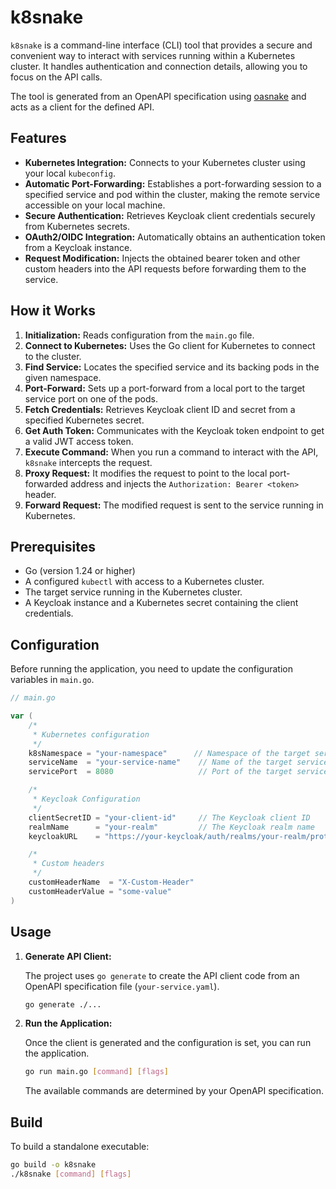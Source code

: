 # k8snake

`k8snake` is a command-line interface (CLI) tool that provides a secure and convenient way to interact with services running within a Kubernetes cluster. It handles authentication and connection details, allowing you to focus on the API calls.

The tool is generated from an OpenAPI specification using [oasnake](https://github.com/louislouislouislouis/oasnake) and acts as a client for the defined API.

## Features

-   **Kubernetes Integration:** Connects to your Kubernetes cluster using your local `kubeconfig`.
-   **Automatic Port-Forwarding:** Establishes a port-forwarding session to a specified service and pod within the cluster, making the remote service accessible on your local machine.
-   **Secure Authentication:** Retrieves Keycloak client credentials securely from Kubernetes secrets.
-   **OAuth2/OIDC Integration:** Automatically obtains an authentication token from a Keycloak instance.
-   **Request Modification:** Injects the obtained bearer token and other custom headers into the API requests before forwarding them to the service.

## How it Works

1.  **Initialization:** Reads configuration from the `main.go` file.
2.  **Connect to Kubernetes:** Uses the Go client for Kubernetes to connect to the cluster.
3.  **Find Service:** Locates the specified service and its backing pods in the given namespace.
4.  **Port-Forward:** Sets up a port-forward from a local port to the target service port on one of the pods.
5.  **Fetch Credentials:** Retrieves Keycloak client ID and secret from a specified Kubernetes secret.
6.  **Get Auth Token:** Communicates with the Keycloak token endpoint to get a valid JWT access token.
7.  **Execute Command:** When you run a command to interact with the API, `k8snake` intercepts the request.
8.  **Proxy Request:** It modifies the request to point to the local port-forwarded address and injects the `Authorization: Bearer <token>` header.
9.  **Forward Request:** The modified request is sent to the service running in Kubernetes.

## Prerequisites

-   Go (version 1.24 or higher)
-   A configured `kubectl` with access to a Kubernetes cluster.
-   The target service running in the Kubernetes cluster.
-   A Keycloak instance and a Kubernetes secret containing the client credentials.

## Configuration

Before running the application, you need to update the configuration variables in `main.go`.

```go
// main.go

var (
	/*
	 * Kubernetes configuration
	 */
	k8sNamespace = "your-namespace"      // Namespace of the target service
	serviceName  = "your-service-name"    // Name of the target service
	servicePort  = 8080                   // Port of the target service

	/*
	 * Keycloak Configuration
	 */
	clientSecretID = "your-client-id"     // The Keycloak client ID
	realmName      = "your-realm"         // The Keycloak realm name
	keycloakURL    = "https://your-keycloak/auth/realms/your-realm/protocol/openid-connect/token" // Keycloak token URL

	/*
	 * Custom headers
	 */
	customHeaderName  = "X-Custom-Header"
	customHeaderValue = "some-value"
)
```

## Usage

1.  **Generate API Client:**

    The project uses `go generate` to create the API client code from an OpenAPI specification file (`your-service.yaml`).

    ```sh
    go generate ./...
    ```

2.  **Run the Application:**

    Once the client is generated and the configuration is set, you can run the application.

    ```sh
    go run main.go [command] [flags]
    ```

    The available commands are determined by your OpenAPI specification.

## Build

To build a standalone executable:

```sh
go build -o k8snake
./k8snake [command] [flags]
```